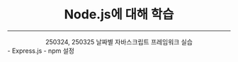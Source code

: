 <div align = center>
  <h1>Node.js에 대해 학습</h1>
</div>
<hr>
<div align = center>
  250324, 250325
  날짜별 자바스크립트 프레임워크 실습
</div>
- Express.js
  - npm 설정